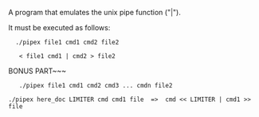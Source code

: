 A program that emulates the unix pipe function ("|").

It must be executed as follows:
~~~
  ./pipex file1 cmd1 cmd2 file2
~~~

~~~and behave like the shell commmand line:
   < file1 cmd1 | cmd2 > file2
~~~
   
BONUS PART~~~
~~~Compile with "make bonus" to handle multiple pipes:
   ./pipex file1 cmd1 cmd2 cmd3 ... cmdn file2
~~~
 ~~~And HereDocs:
 ./pipex here_doc LIMITER cmd cmd1 file  =>  cmd << LIMITER | cmd1 >> file
~~~
